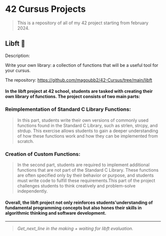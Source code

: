 # 42 Cursus Projects

>This is a repository of all of my 42 project starting from february 2024.

## Libft :book:
Description:

Write your own library: a collection of functions that will be a useful tool for your cursus.

The repository: https://github.com/magoubb2/42-Cursus/tree/main/libft

#### In the libft project at 42 school, students are tasked with creating their own library of functions. The project consists of two main parts:
### Reimplementation of Standard C Library Functions:

>In this part, students write their own versions of commonly used functions found in the Standard C Library, such as strlen, strcpy, and strdup. This exercise allows students to gain a deeper understanding of how these functions work and how they can be implemented from scratch.

### Creation of Custom Functions:

>In the second part, students are required to implement additional functions that are not part of the Standard C Library. These functions are often specified only by their behavior or purpose, and students must write code to fulfill these requirements.This part of the project challenges students to think creatively and problem-solve independently.

#### Overall, the libft project not only reinforces students'understanding of fundamental programming concepts but also hones their skills in algorithmic thinking and software development.
---------------------------------------------------------------
>_Get_next_line in the making + waiting for libft evaluation._

